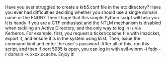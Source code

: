 Have you ever struggled to create a krb5.conf file in the etc directory? Have you ever had difficulties deciding whether you should use a single domain name or the FQDN? Then I hope that this simple Python script will help you.
It is handy if you are a CTF enthusiast and the NTLM mechanism is disabled when tackling an Active Directory, and the only way to log in is via Kerberos.
For example, first, you request a ticket/ccache file with Imapcket, export it, and ensure it is in the system using klist. Then, issue the command kinit and enter the user's password.
After all of this, run this script, and then if port 5985 is open, you can log in with evil-winrm -i fqdn -r domain -k xxxx.ccache.
Enjoy it!
